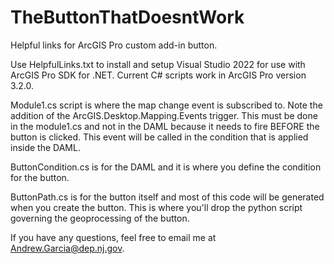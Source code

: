 # TheButtonThatDoesntWork
Helpful links for ArcGIS Pro custom add-in button.

Use HelpfulLinks.txt to install and setup Visual Studio 2022 for use with ArcGIS Pro SDK for .NET. Current C# scripts work in ArcGIS Pro version 3.2.0.

Module1.cs script is where the map change event is subscribed to. Note the addition of the ArcGIS.Desktop.Mapping.Events trigger. This must be done in the module1.cs and not in the DAML because it needs to fire BEFORE the button is clicked. This event will be called in the condition that is applied inside the DAML.

ButtonCondition.cs is for the DAML and it is where you define the condition for the button.

ButtonPath.cs is for the button itself and most of this code will be generated when you create the button. This is where you'll drop the python script governing the geoprocessing of the button.

If you have any questions, feel free to email me at Andrew.Garcia@dep.nj.gov.
